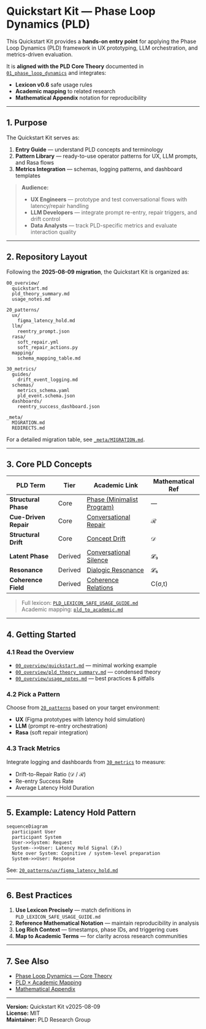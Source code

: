 # Quickstart Kit — Phase Loop Dynamics (PLD)

This Quickstart Kit provides a **hands-on entry point** for applying the Phase Loop Dynamics (PLD) framework in UX prototyping, LLM orchestration, and metrics-driven evaluation.

It is **aligned with the PLD Core Theory** documented in [`01_phase_loop_dynamics`](../01_phase_loop_dynamics/) and integrates:
- **Lexicon v0.6** safe usage rules
- **Academic mapping** to related research
- **Mathematical Appendix** notation for reproducibility

---

## 1. Purpose

The Quickstart Kit serves as:
1. **Entry Guide** — understand PLD concepts and terminology
2. **Pattern Library** — ready-to-use operator patterns for UX, LLM prompts, and Rasa flows
3. **Metrics Integration** — schemas, logging patterns, and dashboard templates

> **Audience:**  
> - **UX Engineers** — prototype and test conversational flows with latency/repair handling  
> - **LLM Developers** — integrate prompt re-entry, repair triggers, and drift control  
> - **Data Analysts** — track PLD-specific metrics and evaluate interaction quality

---

## 2. Repository Layout

Following the **2025-08-09 migration**, the Quickstart Kit is organized as:

```
00_overview/
  quickstart.md
  pld_theory_summary.md
  usage_notes.md

20_patterns/
  ux/
    figma_latency_hold.md
  llm/
    reentry_prompt.json
  rasa/
    soft_repair.yml
    soft_repair_actions.py
  mapping/
    schema_mapping_table.md

30_metrics/
  guides/
    drift_event_logging.md
  schemas/
    metrics_schema.yaml
    pld_event.schema.json
  dashboards/
    reentry_success_dashboard.json

_meta/
  MIGRATION.md
  REDIRECTS.md
```

For a detailed migration table, see [`_meta/MIGRATION.md`](../_meta/MIGRATION.md).

---

## 3. Core PLD Concepts

| PLD Term | Tier | Academic Link | Mathematical Ref |
|---|---|---|---|
| **Structural Phase** | Core | [Phase (Minimalist Program)](../01_phase_loop_dynamics/related_work/pld_to_academic.md) | — |
| **Cue-Driven Repair** | Core | [Conversational Repair](../01_phase_loop_dynamics/related_work/pld_to_academic.md) | ℛ |
| **Structural Drift** | Core | [Concept Drift](../01_phase_loop_dynamics/related_work/pld_to_academic.md) | 𝒟 |
| **Latent Phase** | Derived | [Conversational Silence](../01_phase_loop_dynamics/related_work/pld_to_academic.md) | 𝓛₃ |
| **Resonance** | Derived | [Dialogic Resonance](../01_phase_loop_dynamics/related_work/pld_to_academic.md) | 𝓛₅ |
| **Coherence Field** | Derived | [Coherence Relations](../01_phase_loop_dynamics/related_work/pld_to_academic.md) | C(σ,t) |

> Full lexicon: [`PLD_LEXICON_SAFE_USAGE_GUIDE.md`](../01_phase_loop_dynamics/PLD_LEXICON_SAFE_USAGE_GUIDE.md)  
> Academic mapping: [`pld_to_academic.md`](../01_phase_loop_dynamics/related_work/pld_to_academic.md)

---

## 4. Getting Started

### 4.1 Read the Overview
- [`00_overview/quickstart.md`](00_overview/quickstart.md) — minimal working example
- [`00_overview/pld_theory_summary.md`](00_overview/pld_theory_summary.md) — condensed theory
- [`00_overview/usage_notes.md`](00_overview/usage_notes.md) — best practices & pitfalls

### 4.2 Pick a Pattern
Choose from [`20_patterns`](20_patterns/) based on your target environment:
- **UX** (Figma prototypes with latency hold simulation)
- **LLM** (prompt re-entry orchestration)
- **Rasa** (soft repair integration)

### 4.3 Track Metrics
Integrate logging and dashboards from [`30_metrics`](30_metrics/) to measure:
- Drift-to-Repair Ratio (𝒟 / ℛ)
- Re-entry Success Rate
- Average Latency Hold Duration

---

## 5. Example: Latency Hold Pattern

```mermaid
sequenceDiagram
  participant User
  participant System
  User->>System: Request
  System-->>User: Latency Hold Signal (𝓛₃)
  Note over System: Cognitive / system-level preparation
  System->>User: Response
```

See: [`20_patterns/ux/figma_latency_hold.md`](20_patterns/ux/figma_latency_hold.md)

---

## 6. Best Practices

1. **Use Lexicon Precisely** — match definitions in `PLD_LEXICON_SAFE_USAGE_GUIDE.md`
2. **Reference Mathematical Notation** — maintain reproducibility in analysis
3. **Log Rich Context** — timestamps, phase IDs, and triggering cues
4. **Map to Academic Terms** — for clarity across research communities

---

## 7. See Also

- [Phase Loop Dynamics — Core Theory](../01_phase_loop_dynamics/README_phase_loop_dynamics.md)
- [PLD × Academic Mapping](../01_phase_loop_dynamics/related_work/pld_to_academic.md)
- [Mathematical Appendix](../01_phase_loop_dynamics/PLD_Mathematical_Appendix.md)

---

**Version:** Quickstart Kit v2025-08-09  
**License:** MIT  
**Maintainer:** PLD Research Group
